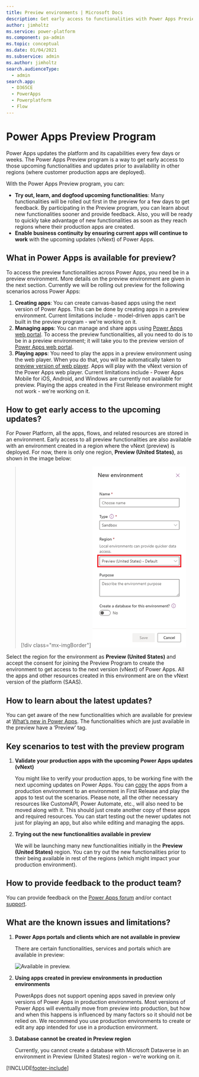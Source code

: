 ```yaml
---
title: Preview environments | Microsoft Docs
description: Get early access to functionalities with Power Apps Preview Program
author: jimholtz
ms.service: power-platform
ms.component: pa-admin
ms.topic: conceptual
ms.date: 01/04/2021
ms.subservice: admin
ms.author: jimholtz
search.audienceType: 
  - admin
search.app:
  - D365CE
  - PowerApps
  - Powerplatform
  - Flow
---
```


# Power Apps Preview Program

Power Apps updates the platform and its capabilities every few days or weeks. The Power Apps Preview program is a way to get early access to those upcoming functionalities and updates prior to availability in other regions (where customer production apps are deployed). 

With the Power Apps Preview program, you can:
- **Try out, learn, and dogfood upcoming functionalities**: Many functionalities will be rolled out first in the preview for a few days to get feedback. By participating in the Preview program, you can learn about new functionalities sooner and provide feedback. Also, you will be ready to quickly take advantage of new functionalities as soon as they reach regions where their production apps are created.
- **Enable business continuity by ensuring current apps will continue to work** with the upcoming updates (vNext) of Power Apps.

## What in Power Apps is available for preview?
To access the preview functionalities across Power Apps, you need be in a preview environment. More details on the preview environment are given in the next section.
Currently we will be rolling out preview for the following scenarios across Power Apps:
1. **Creating apps**: You can create canvas-based apps using the next version of Power Apps. This can be done by creating apps in a preview environment. Current limitations include - model-driven apps can’t be built in the preview program - we're working on it.
2. **Managing apps**: You can manage and share apps using [Power Apps web portal][2]. To access the preview functionalities, all you need to do is to be in a preview environment; it will take you to the preview version of [Power Apps web portal][3].
3. **Playing apps**: You need to play the apps in a preview environment using the web player. When you do that, you will be automatically taken to [preview version of web player][4]. Apps will play with the vNext version of the Power Apps web player. Current limitations include - Power Apps Mobile for iOS, Android, and Windows are currently not available for preview. Playing the apps created in the First Release environment might not work - we're working on it.

## How to get early access to the upcoming updates?
For Power Platform, all the apps, flows, and related resources are stored in an environment. Early access to all preview functionalities are also available with an environment created in a region where the vNext (preview) is deployed. For now, there is only one region, **Preview (United States)**, as shown in the image below:

> [!div class="mx-imgBorder"] 
> ![Preview environment.](./media/preview-environment/env3-preview.png "Preview environment")

Select the region for the environment as **Preview (United States)** and accept the consent for joining the Preview Program to create the environment to get access to the next version (vNext) of Power Apps.
All the apps and other resources created in this environment are on the vNext version of the platform (SAAS).

## How to learn about the latest updates?
You can get aware of the new functionalities which are available for preview at [What’s new in Power Apps][5]. The functionalities which are just available in the preview have a ‘Preview’ tag.

## Key scenarios to test with the preview program
1. **Validate your production apps with the upcoming Power Apps updates (vNext)**

   You might like to verify your production apps, to be working fine with the next upcoming updates on Power Apps. You can [copy](/powerapps/maker/data-platform/export-solutions) the apps from a production environment to an environment in First Release and play the apps to test out the scenarios. Please note, all the other necessary resources like CustomAPI, Power Automate, etc., will also need to be moved along with it. This should just create another copy of these apps and required resources. You can start testing out the newer updates not just for playing an app, but also while editing and managing the apps.
   
2. **Trying out the new functionalities available in preview**

   We will be launching many new functionalities initially in the **Preview (United States)** region. You can try out the new functionalities prior to their being available in rest of the regions (which might impact your production environment).

## How to provide feedback to the product team?
You can provide feedback on the [Power Apps forum][8] and/or contact [support][9].

## What are the known issues and limitations?
1. **Power Apps portals and clients which are not available in preview** 

   There are certain functionalities, services and portals which are available in preview:
   
   ![Available in preview.](./media/preview-environment/table.png)

2. **Using apps created in preview environments in production environments**

   PowerApps does not support opening apps saved in preview only versions of Power Apps in production environments. Most versions of Power Apps will eventually move from preview into production, but how and when this happens is influenced by many factors so it should not be relied on. We recommend you use production environments to create or edit any app intended for use in a production environment.

3. **Database cannot be created in Preview region**

   Currently, you cannot create a database with Microsoft Dataverse in an environment in Preview (United States) region - we're working on it.


<!--Reference links in article-->
[2]: https://make.powerapps.com
[3]: https://preview.web.powerapps.com
[4]: /powerapps/maker/canvas-apps/working-with-experimental-preview
[5]: /powerapps/whats-new
[7]: https://preview.create.powerapps.com
[8]: https://powerusers.microsoft.com/t5/PowerApps-Community/ct-p/PowerApps1
[9]: https://powerapps.microsoft.com/support/



[!INCLUDE[footer-include](../includes/footer-banner.md)]